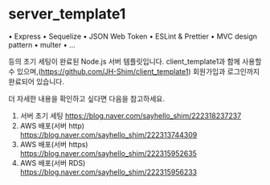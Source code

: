 # server_template1

• Express
• Sequelize
• JSON Web Token
• ESLint & Prettier
• MVC design pattern
• multer
• ...

등의 초기 세팅이 완료된 Node.js 서버 템플릿입니다.
client_template1과 함께 사용할 수 있으며,(https://github.com/JH-Shim/client_template1)
회원가입과 로그인까지 완료되어 있습니다.

더 자세한 내용을 확인하고 싶다면 다음을 참고하세요.
1. 서버 초기 세팅 
https://blog.naver.com/sayhello_shim/222318237237
2. AWS 배포(서버 http)
https://blog.naver.com/sayhello_shim/222313744309
3. AWS 배포(서버 https)
https://blog.naver.com/sayhello_shim/222315952635
4. AWS 배포(서버 RDS)
https://blog.naver.com/sayhello_shim/222315956233